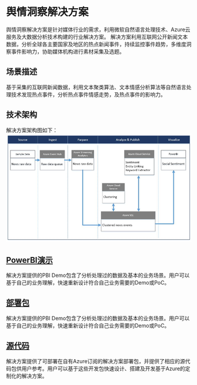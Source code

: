 # 舆情洞察解决方案
舆情洞察解决方案是针对媒体行业的需求，利用微软自然语言处理技术、Azure云服务及大数据分析技术构建的行业解决方案。
解决方案利用互联网公开新闻文本数据，分析全球各主要国家及地区的热点新闻事件，持续监控事件趋势，多维度洞察事件影响力，协助媒体机构进行素材采集及选题。

## 场景描述
基于采集的互联网新闻数据，利用文本聚类算法、文本情感分析算法等自然语言处理技术发现热点事件，分析热点事件情感走势，及热点事件的影响力。

## 技术架构
解决方案架构图如下：
![Solution Diagram](./Pictures/SocialSentimentCN.jpg)

## [PowerBI演示](https://github.com/Azure/China-Data-Solutions/tree/master/Media/SentimentCN/PBI%20Demo)
解决方案提供的PBI Demo包含了分析处理过的数据及基本的业务场景。用户可以基于自己的业务理解，快速重新设计符合自己业务需要的Demo或PoC。

## [部署包](https://github.com/Azure/China-Data-Solutions/tree/master/Media/SentimentCN/DeployPkg)
解决方案提供的PBI Demo包含了分析处理过的数据及基本的业务场景。用户可以基于自己的业务理解，快速重新设计符合自己业务需要的Demo或PoC。

## [源代码](https://github.com/Azure/China-Data-Solutions/tree/master/Media/SentimentCN/src)
解决方案提供了可部署在自有Azure订阅的解决方案部署包，并提供了相应的源代码包供用户参考。用户可以基于这些开发包快速设计、搭建及开发基于Azure的定制化的解决方案。

